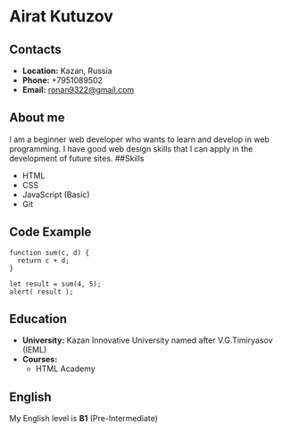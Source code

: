 # Airat Kutuzov
## Contacts
* **Location:** Kazan, Russia
* **Phone:** +7951089502
* **Email:** ronan9322@gmail.com
## About me
I am a beginner web developer who wants to learn and develop in web programming. 
I have good web design skills that I can apply in the development of future sites.
##Skills
* HTML
* CSS
* JavaScript (Basic)
* Git
## Code Example
```
function sum(c, d) {
  return c + d;
}

let result = sum(4, 5);
alert( result );
```
## Education
* **University:** Kazan Innovative University named after V.G.Timiryasov (IEML)
* **Courses:** 
    - HTML Academy
## English
My English level is **B1** (Pre-Intermediate)